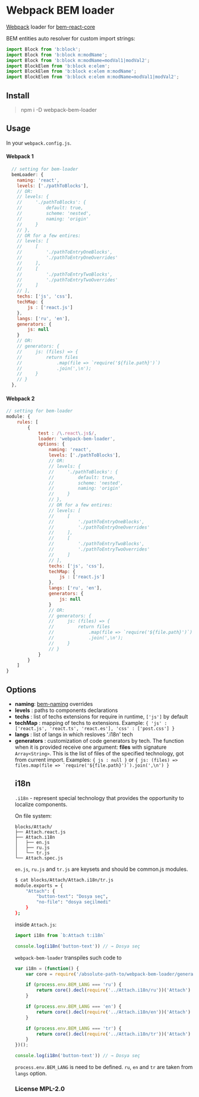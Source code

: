 # Webpack BEM loader

[Webpack](https://github.com/webpack/webpack) loader for [bem-react-core](https://github.com/bem/bem-react-core)

BEM entities auto resolver for custom import strings:

``` js
import Block from 'b:block';
import Block from 'b:block m:modName';
import Block from 'b:block m:modName=modVal1|modVal2';
import BlockElem from 'b:block e:elem';
import BlockElem from 'b:block e:elem m:modName';
import BlockElem from 'b:block e:elem m:modName=modVal1|modVal2';
```

## Install

> npm i -D webpack-bem-loader

## Usage

In your `webpack.config.js`.

#### Webpack 1

``` js
  // setting for bem-loader
  bemLoader: {
    naming: 'react',
    levels: ['./pathToBlocks'],
    // OR:
    // levels: {
    //     './pathToBlocks': {
    //         default: true,
    //         scheme: 'nested',
    //         naming: 'origin'
    //     }
    // },
    // OR for a few entires:
    // levels: [
    //     [
    //         './pathToEntryOneBlocks',
    //         './pathToEntryOneOverrides'
    //     ],
    //     [
    //         './pathToEntryTwoBlocks',
    //         './pathToEntryTwoOverrides'
    //     ]
    // ],
    techs: ['js', 'css'],
    techMap: {
        js : ['react.js']
    },
    langs: ['ru', 'en'],
    generators: {
        js: null
    }
    // OR:
    // generators: {
    //     js: (files) => {
    //         return files
    //             .map(file => `require('${file.path}')`)
    //             .join(',\n');
    //     }
    // }
  },
```

#### Webpack 2

``` js
// setting for bem-loader
module: {
    rules: [
        {
            test : /\.react\.js$/,
            loader: 'webpack-bem-loader',
            options: {
                naming: 'react',
                levels: ['./pathToBlocks'],
                // OR:
                // levels: {
                //     './pathToBlocks': {
                //         default: true,
                //         scheme: 'nested',
                //         naming: 'origin'
                //     }
                // },
                // OR for a few entires:
                // levels: [
                //     [
                //         './pathToEntryOneBlocks',
                //         './pathToEntryOneOverrides'
                //     ],
                //     [
                //         './pathToEntryTwoBlocks',
                //         './pathToEntryTwoOverrides'
                //     ]
                // ],
                techs: ['js', 'css'],
                techMap: {
                    js : ['react.js']
                },
                langs: ['ru', 'en'],
                generators: {
                    js: null
                }
                // OR:
                // generators: {
                //     js: (files) => {
                //         return files
                //             .map(file => `require('${file.path}')`)
                //             .join(',\n');
                //     }
                // }
            }
        }
    ]
}
```

## Options

- __naming__: [bem-naming](https://en.bem.info/toolbox/sdk/bem-naming) overrides
- __levels__ <Array>: paths to components declarations
- __techs__ <Array>: list of techs extensions for require in runtime, `['js']` by default
- __techMap__ <Object>: mapping of techs to extensions. Example: `{ 'js' : ['react.js', 'react.ts', 'react.es'], 'css' : ['post.css'] }`
- __langs__ <Array>: list of langs in which resloves '.i18n' tech
- __generators__ <Object>: customization of code generators by tech. The function when it is provided receive one argument: __files__ with signature `Array<String>`. This is the list of files of the specified technology, got from current import. Examples: `{ js : null }` or ```{ js: (files) => files.map(file => `require('${file.path}')`).join(',\n') }```

## i18n

`.i18n` - represent special technology that provides the opportunity to localize components.

On file system:

```
blocks/Attach/
├── Attach.react.js
├── Attach.i18n
│   ├── en.js
│   ├── ru.js
│   └── tr.js
└── Attach.spec.js
```

`en.js`, `ru.js` and `tr.js` are keysets and should be common.js modules.

```sh
$ cat blocks/Attach/Attach.i18n/tr.js
module.exports = {
    "Attach": {
        "button-text": "Dosya seç",
        "no-file": "dosya seçilmedi"
    }
};
```

inside `Attach.js`:

```js
import i18n from `b:Attach t:i18n`

console.log(i18n('button-text')) // → Dosya seç
```

`webpack-bem-loader` transpiles such code to

```js
var i18n = (function() {
    var core = require('/absolute-path-to/webpack-bem-loader/generators/i18n/core');

    if (process.env.BEM_LANG === 'ru') {
        return core().decl(require('../Attach.i18n/ru'))('Attach')
    }

    if (process.env.BEM_LANG === 'en') {
        return core().decl(require('../Attach.i18n/en'))('Attach')
    }

    if (process.env.BEM_LANG === 'tr') {
        return core().decl(require('../Attach.i18n/tr'))('Attach')
    }
})();

console.log(i18n('button-text')) // → Dosya seç
```

`process.env.BEM_LANG` is need to be defined. `ru`, `en` and `tr` are taken from `langs` option.


### License MPL-2.0
